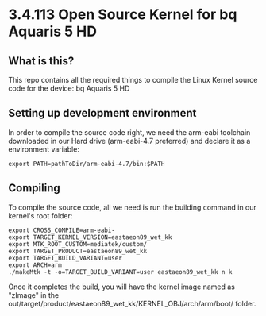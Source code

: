 # 3.4.113 Open Source Kernel for bq Aquaris 5 HD

## What is this?

This repo contains all the required things to compile the Linux Kernel source code for the device: bq Aquaris 5 HD

## Setting up development environment

In order to compile the source code right, we need the arm-eabi toolchain downloaded in our Hard drive (arm-eabi-4.7 preferred) and declare it as a environment variable:

```
export PATH=pathToDir/arm-eabi-4.7/bin:$PATH
```

## Compiling

To compile the source code, all we need is run the building command in our kernel's root folder:

```
export CROSS_COMPILE=arm-eabi-
export TARGET_KERNEL_VERSION=eastaeon89_wet_kk
export MTK_ROOT_CUSTOM=mediatek/custom/
export TARGET_PRODUCT=eastaeon89_wet_kk
export TARGET_BUILD_VARIANT=user
export ARCH=arm
./makeMtk -t -o=TARGET_BUILD_VARIANT=user eastaeon89_wet_kk n k
```
Once it completes the build, you will have the kernel image named as "zImage" in the out/target/product/eastaeon89_wet_kk/KERNEL_OBJ/arch/arm/boot/ folder.
